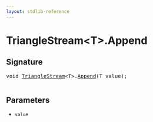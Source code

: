 ```yaml
---
layout: stdlib-reference
---
```


# TriangleStream\<T\>\.Append

## Signature 

<pre>
<span class="code_keyword">void</span> <a href="/stdlib-reference/types/TriangleStream/index" class="code_type">TriangleStream</a>&lt;T&gt;.<a href="/stdlib-reference/types/TriangleStream/Append">Append</a>(T <span class='code_param'>value</span>);

</pre>

## Parameters

* `value`

